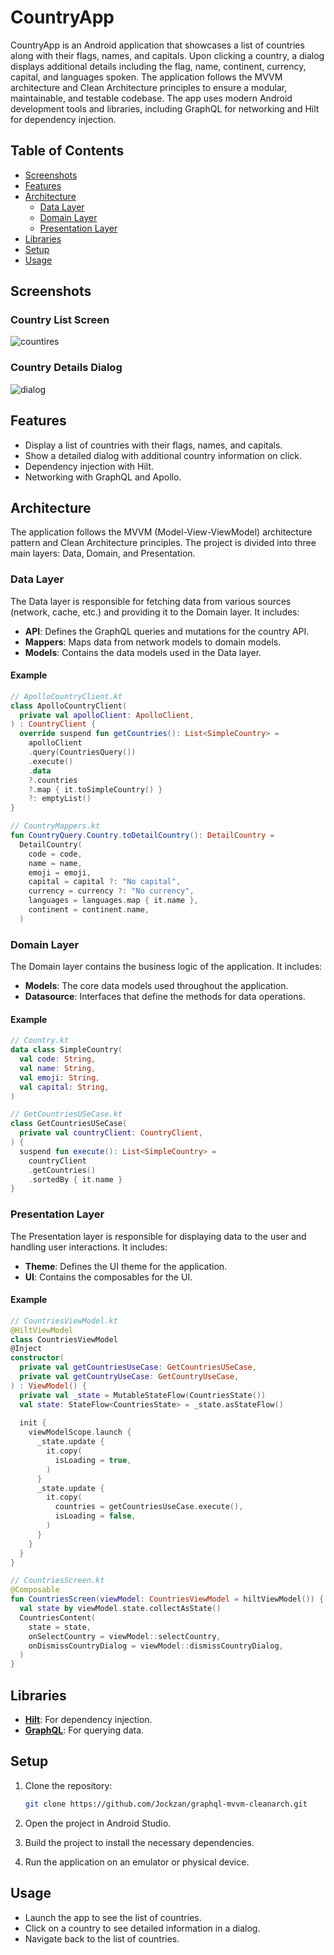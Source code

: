 # CountryApp

CountryApp is an Android application that showcases a list of countries along with their flags, names, and capitals. Upon clicking a country, a dialog displays additional details including the flag, name, continent, currency, capital, and languages spoken. The application follows the MVVM architecture and Clean Architecture principles to ensure a modular, maintainable, and testable codebase. The app uses modern Android development tools and libraries, including GraphQL for networking and Hilt for dependency injection.

## Table of Contents

- [Screenshots](#screenshots)
- [Features](#features)
- [Architecture](#architecture)
  - [Data Layer](#data-layer)
  - [Domain Layer](#domain-layer)
  - [Presentation Layer](#presentation-layer)
- [Libraries](#libraries)
- [Setup](#setup)
- [Usage](#usage)

## Screenshots

### Country List Screen
![countires](https://github.com/user-attachments/assets/fc06e67a-2b32-43f1-877e-8127287a784c)

### Country Details Dialog
![dialog](https://github.com/user-attachments/assets/f813cf7a-6b46-4eec-b7a2-8adf4712eecf)

## Features

- Display a list of countries with their flags, names, and capitals.
- Show a detailed dialog with additional country information on click.
- Dependency injection with Hilt.
- Networking with GraphQL and Apollo.

## Architecture

The application follows the MVVM (Model-View-ViewModel) architecture pattern and Clean Architecture principles. The project is divided into three main layers: Data, Domain, and Presentation.

### Data Layer

The Data layer is responsible for fetching data from various sources (network, cache, etc.) and providing it to the Domain layer. It includes:

- **API**: Defines the GraphQL queries and mutations for the country API.
- **Mappers**: Maps data from network models to domain models.
- **Models**: Contains the data models used in the Data layer.

#### Example

```kotlin
// ApolloCountryClient.kt
class ApolloCountryClient(  
  private val apolloClient: ApolloClient,  
) : CountryClient {  
  override suspend fun getCountries(): List<SimpleCountry> =  
    apolloClient  
    .query(CountriesQuery())  
    .execute()  
    .data  
    ?.countries  
    ?.map { it.toSimpleCountry() }  
    ?: emptyList()  
}

// CountryMappers.kt
fun CountryQuery.Country.toDetailCountry(): DetailCountry =  
  DetailCountry(  
    code = code,  
    name = name,  
    emoji = emoji,  
    capital = capital ?: "No capital",  
    currency = currency ?: "No currency",  
    languages = languages.map { it.name },  
    continent = continent.name,  
  )
```

### Domain Layer

The Domain layer contains the business logic of the application. It includes:

- **Models**: The core data models used throughout the application.
- **Datasource**: Interfaces that define the methods for data operations.

#### Example

```kotlin
// Country.kt
data class SimpleCountry(  
  val code: String,  
  val name: String,  
  val emoji: String,  
  val capital: String,  
)

// GetCountriesUSeCase.kt
class GetCountriesUSeCase(  
  private val countryClient: CountryClient,  
) {  
  suspend fun execute(): List<SimpleCountry> =  
    countryClient  
    .getCountries()  
    .sortedBy { it.name }  
}
```

### Presentation Layer

The Presentation layer is responsible for displaying data to the user and handling user interactions. It includes:

- **Theme**: Defines the UI theme for the application.
- **UI**: Contains the composables for the UI.

#### Example

```kotlin
// CountriesViewModel.kt
@HiltViewModel  
class CountriesViewModel  
@Inject  
constructor(  
  private val getCountriesUseCase: GetCountriesUSeCase,  
  private val getCountryUseCase: GetCountryUseCase,  
) : ViewModel() {  
  private val _state = MutableStateFlow(CountriesState())  
  val state: StateFlow<CountriesState> = _state.asStateFlow()  
  
  init {  
    viewModelScope.launch {  
      _state.update {  
        it.copy(  
          isLoading = true,  
        )  
      }  
      _state.update {  
        it.copy(  
          countries = getCountriesUseCase.execute(),  
          isLoading = false,  
        )  
      }  
    }  
  }
}

// CountriesScreen.kt
@Composable  
fun CountriesScreen(viewModel: CountriesViewModel = hiltViewModel()) {  
  val state by viewModel.state.collectAsState()  
  CountriesContent(  
    state = state,  
    onSelectCountry = viewModel::selectCountry,  
    onDismissCountryDialog = viewModel::dismissCountryDialog,  
  )  
}
```

## Libraries

- **[Hilt](https://dagger.dev/hilt/)**: For dependency injection.
- **[GraphQL](https://graphql.org/)**: For querying data.

## Setup

1. Clone the repository:
   ```sh
   git clone https://github.com/Jockzan/graphql-mvvm-cleanarch.git
   ```

2. Open the project in Android Studio.

3. Build the project to install the necessary dependencies.

5. Run the application on an emulator or physical device.

## Usage

- Launch the app to see the list of countries.
- Click on a country to see detailed information in a dialog.
- Navigate back to the list of countries.
